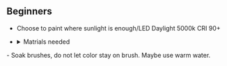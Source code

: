 ## Beginners
- Choose to paint where sunlight is enough/LED Daylight 5000k CRI 90+
- <details><summary>Matrials needed</summary>
  Colors: 
  💛 Primary Yellow  💙 Primary Blue  ❤️ Primary Red ☁️  Titanium white:   🖤 Mars black: PBk
  
  Canvas:
  10 - 9x12 
  
  Tools:
  Palette for paint, Cups of water, Towels for cleanup, Chalk or Dritz Chalk tool, T Square Ruler, Mister 
  
  Brushes:
  Fan Brush, Round brush, Angle brush ½ “, Bright brush with a brush head 1” in width 
     <img width="684" alt="image" src="https://github.com/user-attachments/assets/9e93e306-9d67-4b4b-890c-ef0bd2639a43" />
</details>
- Soak brushes, do not let color stay on brush. Maybe use warm water.
